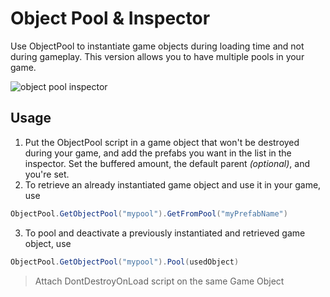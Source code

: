 # Object Pool & Inspector

Use ObjectPool to instantiate game objects during loading time and not during gameplay.
This version allows you to have multiple pools in your game.

![object pool inspector](Documentation~/images/object_pool.png)

## Usage

1. Put the ObjectPool script in a game object that won't be destroyed during your game, and add the prefabs you want in the list in the inspector. Set the buffered amount, the default parent *(optional)*, and you're set.
2. To retrieve an already instantiated game object and use it in your game, use
```C#
ObjectPool.GetObjectPool("mypool").GetFromPool("myPrefabName")
```

3. To pool and deactivate a previously instantiated and retrieved game object, use
```C#
ObjectPool.GetObjectPool("mypool").Pool(usedObject)
```

> Attach DontDestroyOnLoad script on the same Game Object